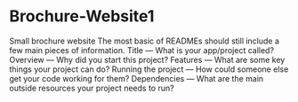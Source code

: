 # Brochure-Website1
Small brochure website
The most basic of READMEs should still include a few main pieces of information.
Title — What is your app/project called?
Overview — Why did you start this project?
Features — What are some key things your project can do?
Running the project — How could someone else get your code working for them?
Dependencies — What are the main outside resources your project needs to run?
